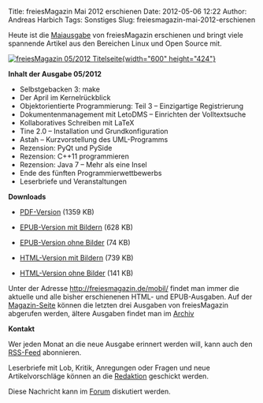 Title: freiesMagazin Mai 2012 erschienen
Date: 2012-05-06 12:22
Author: Andreas Harbich
Tags: Sonstiges
Slug: freiesmagazin-mai-2012-erschienen

Heute ist die
[Maiausgabe](http://www.freiesmagazin.de/freiesMagazin-2012-05) von
freiesMagazin erschienen und bringt viele spannende Artikel aus den
Bereichen Linux und Open Source mit.


[![freiesMagazin 05/2012
Titelseite](http://www.freiesmagazin.de/system/files/freiesmagazin-2012-05.png){width="600"
height="424"}](http://www.freiesmagazin.de/system/files/freiesmagazin-2012-05.png)


<!--break--><!--break-->

**Inhalt der Ausgabe 05/2012**


-   Selbstgebacken 3: make
-   Der April im Kernelrückblick
-   Objektorientierte Programmierung: Teil 3 – Einzigartige
    Registrierung
-   Dokumentenmanagement mit LetoDMS – Einrichten der Volltextsuche
-   Kollaboratives Schreiben mit LaTeX
-   Tine 2.0 – Installation und Grundkonfiguration
-   Astah – Kurzvorstellung des UML-Programms
-   Rezension: PyQt und PySide
-   Rezension: C++11 programmieren
-   Rezension: Java 7 – Mehr als eine Insel
-   Ende des fünften Programmierwettbewerbs
-   Leserbriefe und Veranstaltungen


**Downloads**


-   [PDF-Version](http://www.freiesmagazin.de/ftp/2012/freiesMagazin-2012-05.pdf)
    (1359 KB)


-   [EPUB-Version mit
    Bildern](http://www.freiesmagazin.de/ftp/2012/freiesMagazin-2012-05-bilder.epub)
    (628 KB)


-   [EPUB-Version ohne
    Bilder](http://www.freiesmagazin.de/ftp/2012/freiesMagazin-2012-05.epub)
    (74 KB)


-   [HTML-Version mit
    Bildern](http://www.freiesmagazin.de/mobil/freiesMagazin-2012-05-bilder.html)
    (739 KB)


-   [HTML-Version ohne
    Bilder](http://www.freiesmagazin.de/mobil/freiesMagazin-2012-05.html)
    (141 KB)


Unter der Adresse <http://freiesmagazin.de/mobil/> findet man immer die
aktuelle und alle bisher erschienenen HTML- und EPUB-Ausgaben. Auf der
[Magazin-Seite](http://www.freiesmagazin.de/magazin) können die letzten
drei Ausgaben von freiesMagazin abgerufen werden, ältere Ausgaben findet
man im [Archiv](http://www.freiesmagazin.de/archiv)


**Kontakt**


Wer jeden Monat an die neue Ausgabe erinnert werden will, kann auch den
[RSS-Feed](http://www.freiesmagazin.de/rss.xml) abonnieren.


Leserbriefe mit Lob, Kritik, Anregungen oder Fragen und neue
Artikelvorschläge können an die
[Redaktion](http://www.freiesmagazin.de/kontakt) geschickt werden.



Diese Nachricht kann im
[Forum](http://forum.kubuntu-de.org/index.php?board=1.0) diskutiert
werden.



